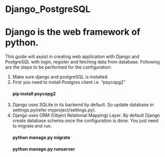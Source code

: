 # Django_PostgreSQL
# Django is the web framework of python.
This guide will assist in creating web application with Django and PostgreSQL with login, register and fetching data from database.
Following are the steps to be performed for the configuration:
1. Make sure django and postgreSQL is installed.
2. First you need to install Postgres client i.e. “psycopg2”
      ####    pip install psycopg2
3. Django uses SQLite in its backend by default. So update database in settings.py(refer myproject/settings.py).
4. Django uses ORM (Object Relational Mapping) Layer. By default Django create database schema once the configuration is done. You just      need to migrate and run.
      ####    python manage.py migrate
      ####    python manage.py runserver
